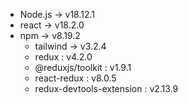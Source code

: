 - Node.js → v18.12.1
- react → v18.2.0
- npm → v8.19.2
  - tailwind → v3.2.4
  - redux : v4.2.0
  - @reduxjs/toolkit : v1.9.1
  - react-redux : v8.0.5
  - redux-devtools-extension : v2.13.9
